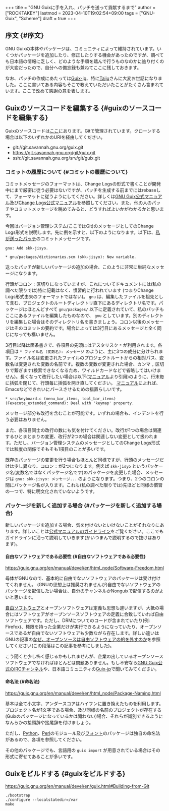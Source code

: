 +++
title = "GNU Guixに手を入れ、パッチを送って貢献するまで"
author = ["ROCKTAKEY"]
lastmod = 2023-04-10T19:02:54+09:00
tags = ["GNU-Guix", "Scheme"]
draft = true
+++

## 序文 {#序文}

GNU Guixの本体やパッケージは、コミュニティによって維持されています。いくつかパッケージを追加したり、修正したりする機会があったのですが、調べても日本語の情報に乏しく、どのような手順を踏んで行うものなのかに辿り付くのが大変だったので、自分への備忘録も兼ねてここに残しておきます。

なお、パッチの作成にあたっては[Guix-jp](https://guix-jp.gitlab.io/)、特に[Taiju](https://libre.taiju.info/)さんに大変お世話になりました。ここに書いてある内容もそこで教えていただいたことがたくさん含まれています。ここで改めて感謝の意を表します。


## Guixのソースコードを編集する {#guixのソースコードを編集する}

Guixのソースコードは[ここ](https://git.savannah.gnu.org/cgit/guix.git/)にあります。Gitで管理されています。クローンする場合は以下のいずれかのURIを経由してください。

-   git://git.savannah.gnu.org/guix.git
-   <https://git.savannah.gnu.org/git/guix.git>
-   ssh://git.savannah.gnu.org/srv/git/guix.git


### コミットの履歴について {#コミットの履歴について}

コミットメッセージのフォーマットは、Change Logsの形式で書くことが開発中にまで厳密に従う必要はないですが、パッチを生成する前までにはrebaseして、フォーマットに従うようにしてください。詳しくは[GNU Guix公式マニュアル](https://guix.gnu.org/en/manual/devel/en/html_node/Submitting-Patches.html)及び[Change Logs公式マニュアル](https://www.gnu.org/prep/standards/html_node/Change-Logs.html#Change-Logs)を参照してください。また、他の人のパッチやコミットメッセージを眺めてみると、どうすればよいかがわかるかと思います。

今回はバージョン管理システム(ここではGit)のメッセージとしてのChange Logs形式を説明します。先に例を示すと、以下のようになります。以下は、[私が送ったパッチ](https://git.savannah.gnu.org/cgit/guix.git/commit/?h=rust-team&id=c844489350570bae30442b6d264339029bee4f0f)のコミットメッセージです。

```text
gnu: Add skk-jisyo.

* gnu/packages/dictionaries.scm (skk-jisyo): New variable.
```

送ったパッチが新しいパッケージの追加の場合、このように非常に単純なメッセージになります。

行頭がコロン `:` 区切りになっていますが、これについてドキュメントには(私の調べた限りでは)特に記載はなく、慣習的に行われています
(つまりChange Logs形式由来のフォーマットではない)。
`gnu` は、編集したファイルを祖先として含む、プロジェクトのルートディレクトリ直下にあるディレクトリ名です。パッケージはほとんどすべて `gnu/packages/` 以下に定義されていて、私のパッチもここにあるファイルを編集したものなので、
`gnu` としています。別のディレクトリを編集した場合はそのディレクトリ名を書きましょう。コロン以後のメッセージはそのコミットの要約です。場合によっては3行目にあるメッセージと全く同じになっても構いません。

3行目以降は箇条書きで、各項目の先頭にはアスタリスク `*` が利用されます。各項目は `* ファイル名 (変数名): メッセージ` のように、主に3つの成分に分けられます。ファイル名は変更されたファイルのプロジェクトルートからの相対パス、変数名は変更された変数の名前です。複数の変数が変更された場合、カンマ `,` 区切りで繋ぎます(検索できなくなるため、ワイルドカードなどで省略してはいけません)。長くなって改行したい場合は以下([マニュアル](https://www.gnu.org/prep/standards/html_node/Style-of-Change-Logs.html#Style-of-Change-Logs)より引用)のように、行末毎に括弧を閉じて、行頭毎に括弧を開き直してください。
[マニュアル](https://www.gnu.org/prep/standards/html_node/Style-of-Change-Logs.html#Style-of-Change-Logs)によれば、Emacsなどできれいにパースさせるための措置らしいです。

```text
* src/keyboard.c (menu_bar_items, tool_bar_items)
(Fexecute_extended_command): Deal with 'keymap' property.
```

メッセージ部分も改行を含むことが可能です。いずれの場合も、インデントを行う必要はありません。

また、各項目同士の改行の数にも気を付けてください。改行が1つの場合は関連するひとまとまりの変更、改行が2つの場合は関連しない変更として扱われます。ただし、バージョン管理システムのメッセージとしてのChange Logs形式では粒度の関係でそもそも1項目のことが多いです。

既存のパッケージの変更を行う場合もほとんど同様ですが、行頭のメッセージだけは少し異なり、コロン `:` が2つになります。例えば `skk-jisyo` というパッケージ名(変数名ではなくパッケージ名です)のパッケージを変更した場合、メッセージは `gnu: skk-jisyo: メッセージ...` のようになります。つまり、2つのコロンの間にパッケージ名が入ります。これも(私の調べた限りでは)先ほどと同様の慣習の一つで、特に明文化されていないようです。


### パッケージを新しく追加する場合 {#パッケージを新しく追加する場合}

新しいパッケージを追加する場合、気を付けないといけないことがそれなりにあります。詳しいことは[公式マニュアルのガイドライン](https://guix.gnu.org/en/manual/devel/en/html_node/Packaging-Guidelines.html)をご覧ください。ここでもガイドラインに沿って説明していきます(かいつまんで説明するので抜けはあります)。


#### 自由なソフトウェアである必要性 {#自由なソフトウェアである必要性}

<https://guix.gnu.org/en/manual/devel/en/html_node/Software-Freedom.html>

母体がGNUなので、基本的に自由でないソフトウェアのパッケージは受け付けてくれません。
(GNUの思想上は推奨されませんが)自由でないソフトウェアのパッケージを配信したい場合は、自分のチャンネルか[Nonguix](https://gitlab.com/nonguix/nonguix)で配信するのがよいと思います。

[自由ソフトウェア](https://www.gnu.org/philosophy/free-sw.html)とオープンソフトウェアは定義も思想も違いますが、大抵の場合にはソフトウェアがオープンソースソフトウェアの定義に合致していれば自由ソフトウェアです。ただし、DRMについてのコードが含まれていたり(例: Firefox)、権限を持った企業だけが実行できるようになっていたり、オープンソースであるが自由でないソフトウェアも少数ながら存在します。詳しい違いはGNUの記事の[なぜ、オープンソースは自由ソフトウェアの的を外すのか](https://www.gnu.org/philosophy/open-source-misses-the-point.html)を参照してください(この段落はこの記事を参考にしました)。

こう聞くと少し怖く感じるかもしれませんが、企業の出しているオープンソースソフトウェアでなければほとんどは問題ありません。もし不安なら[GNU Guix公式のIRCチャンネル](https://guix.gnu.org/ja/contact/irc/)や、日本語コミュニティの[Guix-jp](https://guix-jp.gitlab.io/)で聞いてみてください。


#### 命名法 {#命名法}

<https://guix.gnu.org/en/manual/devel/en/html_node/Package-Naming.html>

基本は全て小文字、アンダースコアはハイフンに置き換えたものを利用します。プロジェクト名が1文字である場合、及び同様の名前のプロジェクトが存在する(Guixのパッケージになっているかは問わない)場合、それらが識別できるようになんらかの接頭辞や接尾辞を付けましょう。

ただし、[Python](https://guix.gnu.org/en/manual/devel/en/html_node/Python-Modules.html)、[Perl](https://guix.gnu.org/en/manual/devel/en/html_node/Perl-Modules.html)のモジュール及び[フォント](https://guix.gnu.org/en/manual/devel/en/html_node/Fonts.html)のパッケージは独自の命名法があるので、各項を参照してください。

その他のパッケージでも、言語用の `guix import` が用意されている場合はその形式に寄せてあることが多いです。


## Guixをビルドする {#guixをビルドする}

<https://guix.gnu.org/en/manual/devel/en/guix.html#Building-from-Git>

```shell
./bootstrap
./configure --localstatedir=/var
make
```
